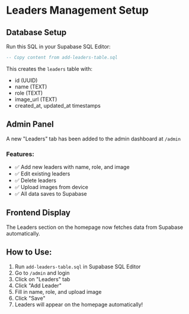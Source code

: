 # Leaders Management Setup

## Database Setup

Run this SQL in your Supabase SQL Editor:

```sql
-- Copy content from add-leaders-table.sql
```

This creates the `leaders` table with:
- id (UUID)
- name (TEXT)
- role (TEXT)  
- image_url (TEXT)
- created_at, updated_at timestamps

## Admin Panel

A new "Leaders" tab has been added to the admin dashboard at `/admin`

### Features:
- ✅ Add new leaders with name, role, and image
- ✅ Edit existing leaders
- ✅ Delete leaders
- ✅ Upload images from device
- ✅ All data saves to Supabase

## Frontend Display

The Leaders section on the homepage now fetches data from Supabase automatically.

## How to Use:

1. Run `add-leaders-table.sql` in Supabase SQL Editor
2. Go to `/admin` and login
3. Click on "Leaders" tab
4. Click "Add Leader"
5. Fill in name, role, and upload image
6. Click "Save"
7. Leaders will appear on the homepage automatically!
